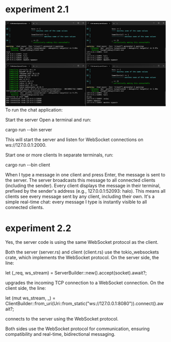 # experiment 2.1
![alt text](image.png)
To run the chat application:

Start the server
Open a terminal and run:

cargo run --bin server


This will start the server and listen for WebSocket connections on ws://127.0.0.1:2000.

Start one or more clients
In separate terminals, run:

cargo run --bin client


When I type a message in one client and press Enter, the message is sent to the server.
The server broadcasts this message to all connected clients (including the sender).
Every client displays the message in their terminal, prefixed by the sender's address (e.g., 127.0.0.1:52093: halo).
This means all clients see every message sent by any client, including their own.
It's a simple real-time chat: every message I type is instantly visible to all connected clients.

# experiment 2.2
Yes, the server code is using the same WebSocket protocol as the client.

Both the server (server.rs) and client (client.rs) use the tokio_websockets crate, which implements the WebSocket protocol.
On the server side, the line:

let (_req, ws_stream) = ServerBuilder::new().accept(socket).await?;

upgrades the incoming TCP connection to a WebSocket connection.
On the client side, the line:

let (mut ws_stream, _) = ClientBuilder::from_uri(Uri::from_static("ws://127.0.0.1:8080")).connect().await?;

connects to the server using the WebSocket protocol.

Both sides use the WebSocket protocol for communication, ensuring compatibility and real-time, bidirectional messaging.